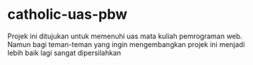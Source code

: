 # catholic-uas-pbw
Projek ini ditujukan untuk memenuhi uas mata kuliah pemrograman web. Namun bagi teman-teman yang ingin mengembangkan projek ini menjadi lebih baik lagi sangat dipersilahkan
